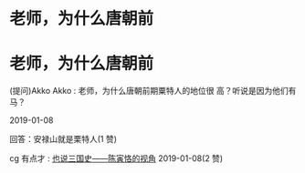 # 老师，为什么唐朝前

# 老师，为什么唐朝前

(提问)Akko Akko : 老师，为什么唐朝前期粟特人的地位很 高？听说是因为他们有马？

2019-01-08

回答：安禄山就是栗特人(1 赞)

cg 有点才 : [也说三国史](https://mp.weixin.qq.com/s?__biz=MjM5Mjg0NTkzMw%3D%3D&mid=2649794386&idx=1&sn=8962502d3bb33032f5f6d922b14020cf&chksm=bea41e5089d397460d15b74b9ef485510917bfc16dc5675f6a505ab809bf95faa21025bbc9ec&scene=0&xtrack=1&key=d87fdc76ee8d34aae52640a8737c164a3f6fc8c60bf183f943fbe8c7c2b64d037d8a4d06ddcd68a01119664aa8e2dcc5412e7f44033800230ae45465e6786d24431264462453584ce9e80671691608b6&ascene=1&uin=MzM2OTkyNzA4Mw%253D%253D&devicetype=Windows-QQBrowser&version=6103000b&lang=zh_CN&pass_ticket=nL8tF2IozaOTaLqNFUxpnNgwz4iYAf0%252BlfRSXmmZhVCZfEdHEJSDUe%252FQ4qeWEXFH)[——](https://mp.weixin.qq.com/s?__biz=MjM5Mjg0NTkzMw%3D%3D&mid=2649794386&idx=1&sn=8962502d3bb33032f5f6d922b14020cf&chksm=bea41e5089d397460d15b74b9ef485510917bfc16dc5675f6a505ab809bf95faa21025bbc9ec&scene=0&xtrack=1&key=d87fdc76ee8d34aae52640a8737c164a3f6fc8c60bf183f943fbe8c7c2b64d037d8a4d06ddcd68a01119664aa8e2dcc5412e7f44033800230ae45465e6786d24431264462453584ce9e80671691608b6&ascene=1&uin=MzM2OTkyNzA4Mw%253D%253D&devicetype=Windows-QQBrowser&version=6103000b&lang=zh_CN&pass_ticket=nL8tF2IozaOTaLqNFUxpnNgwz4iYAf0%252BlfRSXmmZhVCZfEdHEJSDUe%252FQ4qeWEXFH)[陈寅恪的视角](https://mp.weixin.qq.com/s?__biz=MjM5Mjg0NTkzMw%3D%3D&mid=2649794386&idx=1&sn=8962502d3bb33032f5f6d922b14020cf&chksm=bea41e5089d397460d15b74b9ef485510917bfc16dc5675f6a505ab809bf95faa21025bbc9ec&scene=0&xtrack=1&key=d87fdc76ee8d34aae52640a8737c164a3f6fc8c60bf183f943fbe8c7c2b64d037d8a4d06ddcd68a01119664aa8e2dcc5412e7f44033800230ae45465e6786d24431264462453584ce9e80671691608b6&ascene=1&uin=MzM2OTkyNzA4Mw%253D%253D&devicetype=Windows-QQBrowser&version=6103000b&lang=zh_CN&pass_ticket=nL8tF2IozaOTaLqNFUxpnNgwz4iYAf0%252BlfRSXmmZhVCZfEdHEJSDUe%252FQ4qeWEXFH) 2019-01-08(2 赞)